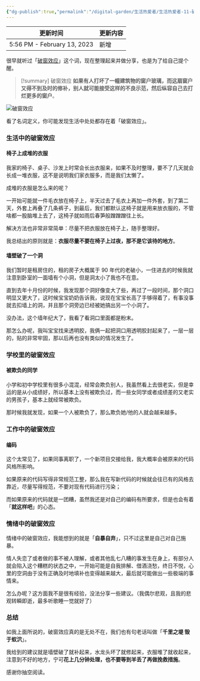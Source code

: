 ```yaml
---
{"dg-publish":true,"permalink":"/digital-garden/生活热爱者/生活热爱者-11-破窗效应/"}
---
```



| 更新时间                        | 更新内容 |
| --------------------------- | ---- |
| 5:56 PM - February 13, 2023 | 新增   |


很早就听过「[破窗效应](https://baike.baidu.com/item/%E7%A0%B4%E7%AA%97%E7%90%86%E8%AE%BA/5407392)」这个词，现在整理起来并做分享，也是为了给自己提个醒。

> [!summary] 破窗效应
> **如果有人打坏了一幢建筑物的窗户玻璃，而这扇窗户又得不到及时的修补，别人就可能接受这样的不良示范，然后纵容自己去打烂更多的窗户**。

![破窗效应](https://100-1258489360.cos.ap-shanghai.myqcloud.com/pawel-czerwinski-T3XUccTgw7s-unsplash.jpg)

看了名词定义，你可能发现生活中处处都存在着「破窗效应」。

### 生活中的破窗效应

#### 椅子上成堆的衣服

我家的椅子、桌子、沙发上时常会长出衣服来，如果不及时整理，要不了几天就会长成一堆衣服，这不是说明我们家衣服多，而是我们太懒了。

成堆的衣服是怎么来的呢？

一开始可能就一件毛衣放在椅子上，半天过去了毛衣上再加一件外套，到了第二天，外套上再叠了几条裤子，到最后，我们都默认这椅子就是用来放衣服的，不管啥都一股脑堆上去了，这椅子就如雨后春笋般蹭蹭蹭往上长。

解决方法也非常非常简单：尽量不把衣服放在椅子上，随手整理好。

我总结出的原则就是：**衣服尽量不要在椅子上过夜，那不是它该待的地方**。

#### 墙壁破了一个洞

我们暂时是租房住的，租的房子大概属于 90 年代的老破小，一住进去的时候我就注意到卧室的一面墙有个小洞，但是洞太小了我也不在意。

直到去年十月份的时候，我发现那个洞好像变大了些，再过了一段时间，那个洞口明显又更大了，这时候宝宝奶奶告诉我，说现在宝宝长高了手够得着了，有事没事就去扣墙上的洞，并且那个洞旁边已经被她搞出另一个小洞了。

没办法，这个墙年纪大了，我看了看洞口里面都是粉末。

那怎么办呢，我叫宝宝找来透明胶，我俩一起把洞口用透明胶封起来了，一层一层的，贴的非常牢固，那以后再也没有类似的情况发生了。

### 学校里的破窗效应

#### 被欺负的同学

小学和初中学校里有很多小混混，经常会欺负别人，我虽然看上去很老实，但是幸运的是从小成绩好，所以基本上没有被欺负过，而一些女同学或者成绩差的又老实的男孩子，基本上就经常被欺负。

那时候我就发现，如果一个人被欺负了，那么欺负她/他的人就会越来越多。

### 工作中的破窗效应

#### 编码

这个太常见了，如果同事离职了，一个新项目交接给我，我大概率会被原来的代码风格所影响。

如果原来的代码写得非常规范工整，那么我在写新代码的时候就会往已有的风格去靠近，尽量写得规范，不要对现有代码进行污染；

而如果原来的代码就是一团糟，虽然我还是对自己的编码有所要求，但是也会有着「**就这样吧**」的心态。

### 情绪中的破窗效应

情绪中的破窗效应，我能想到的就是「**自暴自弃**」，只不过这里是自己对自己施暴。

情人失恋了或者做的事不被人理解，或者其他乱七八糟的事发生在身上，有部分人就会陷入这个糟糕的状态之中，一开始可能是自我排解、借酒浇愁，终日不悦，心里的空洞由于没有正确及时地填补也变得越来越大，最后就可能做出一些极端的事情来。

怎么办呢？这方面我不是很有经验，没法分享一些建议。（我偶尔悲观，且我的悲观转瞬即逝，最多听歌睡一觉就好了）

### 总结

如我上面所说的，破窗效应真的是无处不在，我们也有句老话叫做「**千里之堤 毁于蚁泬**」。

我给到的建议就是墙壁破了就补起来，水龙头坏了就修起来，衣服堆了就收起来，注意到不好的地方，宁可**花上几分钟处理，也不要等到羊丢了再做挽救措施**。

感谢你抽空阅读。
